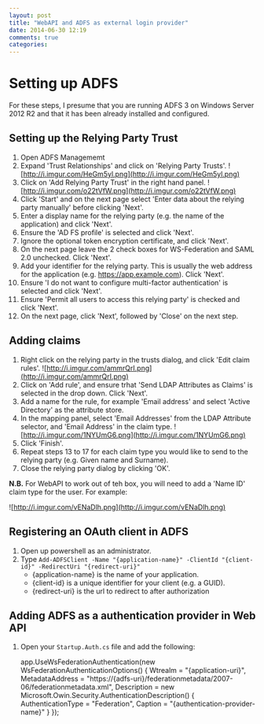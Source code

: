```yaml
---
layout: post
title: "WebAPI and ADFS as external login provider"
date: 2014-06-30 12:19
comments: true
categories: 
---
```


# Setting up ADFS

For these steps, I presume that you are running ADFS 3 on Windows Server 2012 R2 and that it has been already installed and configured.

## Setting up the Relying Party Trust

1. Open ADFS Managememt
2. Expand 'Trust Relationships' and click on 'Relying Party Trusts'. ![http://i.imgur.com/HeGm5yl.png](http://i.imgur.com/HeGm5yl.png)
3. Click on 'Add Relying Party Trust' in the right hand panel. ![http://i.imgur.com/o22tVfW.png](http://i.imgur.com/o22tVfW.png)
4. Click 'Start' and on the next page select 'Enter data about the relying party manually' before clicking 'Next'.
5. Enter a display name for the relying party (e.g. the name of the application) and click 'Next'.
6. Ensure the 'AD FS profile' is selected and click 'Next'.
7. Ignore the optional token encryption certificate, and click 'Next'.
8. On the next page leave the 2 check boxes for WS-Federation and SAML 2.0 unchecked. Click 'Next'.
9. Add your identifier for the relying party. This is usually the web address for the application (e.g. https://app.example.com). Click 'Next'.
10. Ensure 'I do not want to configure multi-factor authentication' is selected and click 'Next'.
11. Ensure 'Permit all users to access this relying party' is checked and click 'Next'.
12. On the next page, click 'Next', followed by 'Close' on the next step.

## Adding claims

1. Right click on the relying party in the trusts dialog, and click 'Edit claim rules'. ![http://i.imgur.com/ammrQrI.png](http://i.imgur.com/ammrQrI.png)
2. Click on 'Add rule', and ensure trhat 'Send LDAP Attributes as Claims' is selected in the drop down. Click 'Next'.
3. Add a name for the rule, for example 'Email address' and select 'Active Directory' as the attribute store.
4. In the mapping panel, select 'Email Addresses' from the LDAP Attribute selector, and 'Email Address' in the claim type. ![http://i.imgur.com/1NYUmG6.png](http://i.imgur.com/1NYUmG6.png)
5. Click 'Finish'.
6. Repeat steps 13 to 17 for each claim type you would like to send to the relying party (e.g. Given name and Surname).
7. Close the relying party dialog by clicking 'OK'.

**N.B.** For WebAPI to work out of teh box, you will need to add a 'Name ID' claim type for the user. For example:

![http://i.imgur.com/vENaDlh.png](http://i.imgur.com/vENaDlh.png)

## Registering an OAuth client in ADFS

1. Open up powershell as an administrator.
2. Type `Add-ADFSClient -Name "{application-name}" -ClientId "{client-id}" -RedirectUri "{redirect-uri}"`
    * {application-name} is the name of your application.
    * {client-id} is a unique identifier for your client (e.g. a GUID).
    * {redirect-uri} is the url to redirect to after authorization

## Adding ADFS as a authentication provider in Web API

1. Open your `Startup.Auth.cs` file and add the following:

    app.UseWsFederationAuthentication(new WsFederationAuthenticationOptions()
    {
        Wtrealm = "{application-uri}",
        MetadataAddress = "https://{adfs-uri}/federationmetadata/2007-06/federationmetadata.xml",
        Description = new Microsoft.Owin.Security.AuthenticationDescription()
        {
            AuthenticationType = "Federation",
            Caption = "{authentication-provider-name}"
        }
    });

